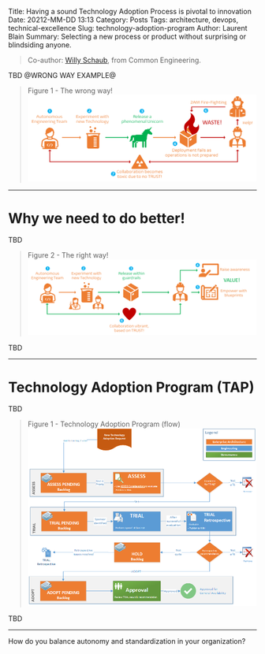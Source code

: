 Title: Having a sound Technology Adoption Process is pivotal to innovation
Date: 20212-MM-DD 13:13
Category: Posts
Tags: architecture, devops, technical-excellence
Slug: technology-adoption-program
Author: Laurent Blain
Summary: Selecting a new process or product without surprising or blindsiding anyone.

> Co-author: [Willy Schaub](https://wsbctechnicalblog.github.io/author/willy-peter-schaub.html), from Common Engineering.

TBD @WRONG WAY EXAMPLE@

> Figure 1 - The wrong way!
> ![Waste](../images/technology-adoption-program-1.png)

---

# Why we need to do better!

TBD

> Figure 2 - The right way!
> ![Value](../images/technology-adoption-program-2.png)

TBD

---

# Technology Adoption Program (TAP) 

TBD

> Figure 1 - Technology Adoption Program (flow)
> ![Value](../images/technology-adoption-program-3.png)

TBD

---

How do you balance autonomy and standardization in your organization?

